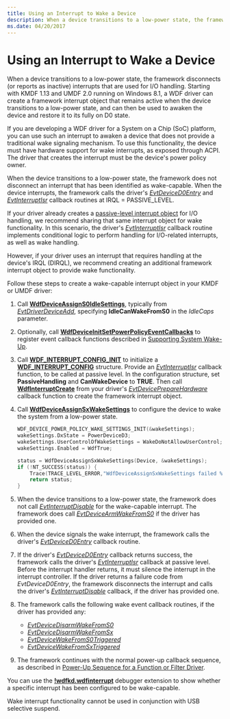 ```yaml
---
title: Using an Interrupt to Wake a Device
description: When a device transitions to a low-power state, the framework disconnects (or reports as inactive) interrupts that are used for I/O handling.
ms.date: 04/20/2017
---
```


# Using an Interrupt to Wake a Device


When a device transitions to a low-power state, the framework disconnects (or reports as inactive) interrupts that are used for I/O handling. Starting with KMDF 1.13 and UMDF 2.0 running on Windows 8.1, a WDF driver can create a framework interrupt object that remains active when the device transitions to a low-power state, and can then be used to awaken the device and restore it to its fully on D0 state.

If you are developing a WDF driver for a System on a Chip (SoC) platform, you can use such an interrupt to awaken a device that does not provide a traditional wake signaling mechanism. To use this functionality, the device must have hardware support for wake interrupts, as exposed through ACPI. The driver that creates the interrupt must be the device's power policy owner.

When the device transitions to a low-power state, the framework does not disconnect an interrupt that has been identified as wake-capable. When the device interrupts, the framework calls the driver's [*EvtDeviceD0Entry*](/windows-hardware/drivers/ddi/wdfdevice/nc-wdfdevice-evt_wdf_device_d0_entry) and [*EvtInterruptIsr*](/windows-hardware/drivers/ddi/wdfinterrupt/nc-wdfinterrupt-evt_wdf_interrupt_isr) callback routines at IRQL = PASSIVE\_LEVEL.

If your driver already creates a [passive-level interrupt object](supporting-passive-level-interrupts.md) for I/O handling, we recommend sharing that same interrupt object for wake functionality. In this scenario, the driver's [*EvtInterruptIsr*](/windows-hardware/drivers/ddi/wdfinterrupt/nc-wdfinterrupt-evt_wdf_interrupt_isr) callback routine implements conditional logic to perform handling for I/O-related interrupts, as well as wake handling.

However, if your driver uses an interrupt that requires handling at the device's IRQL (DIRQL), we recommend creating an additional framework interrupt object to provide wake functionality.

Follow these steps to create a wake-capable interrupt object in your KMDF or UMDF driver:

1.  Call [**WdfDeviceAssignS0IdleSettings**](/windows-hardware/drivers/ddi/wdfdevice/nf-wdfdevice-wdfdeviceassigns0idlesettings), typically from [*EvtDriverDeviceAdd*](/windows-hardware/drivers/ddi/wdfdriver/nc-wdfdriver-evt_wdf_driver_device_add), specifying **IdleCanWakeFromS0** in the *IdleCaps* parameter.
2.  Optionally, call [**WdfDeviceInitSetPowerPolicyEventCallbacks**](/windows-hardware/drivers/ddi/wdfdevice/nf-wdfdevice-wdfdeviceinitsetpowerpolicyeventcallbacks) to register event callback functions described in [Supporting System Wake-Up](supporting-system-wake-up.md).
3.  Call [**WDF\_INTERRUPT\_CONFIG\_INIT**](/windows-hardware/drivers/ddi/wdfinterrupt/nf-wdfinterrupt-wdf_interrupt_config_init) to initialize a [**WDF\_INTERRUPT\_CONFIG**](/windows-hardware/drivers/ddi/wdfinterrupt/ns-wdfinterrupt-_wdf_interrupt_config) structure. Provide an [*EvtInterruptIsr*](/windows-hardware/drivers/ddi/wdfinterrupt/nc-wdfinterrupt-evt_wdf_interrupt_isr) callback function, to be called at passive level. In the configuration structure, set **PassiveHandling** and **CanWakeDevice** to **TRUE**. Then call [**WdfInterruptCreate**](/windows-hardware/drivers/ddi/wdfinterrupt/nf-wdfinterrupt-wdfinterruptcreate) from your driver's [*EvtDevicePrepareHardware*](/windows-hardware/drivers/ddi/wdfdevice/nc-wdfdevice-evt_wdf_device_prepare_hardware) callback function to create the framework interrupt object.
4.  Call [**WdfDeviceAssignSxWakeSettings**](/windows-hardware/drivers/ddi/wdfdevice/nf-wdfdevice-wdfdeviceassignsxwakesettings) to configure the device to wake the system from a low-power state.
    ```cpp
    WDF_DEVICE_POWER_POLICY_WAKE_SETTINGS_INIT(&wakeSettings);
    wakeSettings.DxState = PowerDeviceD3;
    wakeSettings.UserControlOfWakeSettings = WakeDoNotAllowUserControl;
    wakeSettings.Enabled = WdfTrue;

    status = WdfDeviceAssignSxWakeSettings(Device, &wakeSettings);
    if (!NT_SUCCESS(status)) {
        Trace(TRACE_LEVEL_ERROR,"WdfDeviceAssignSxWakeSettings failed %x\n", status);
        return status;
    }
    ```

5.  When the device transitions to a low-power state, the framework does not call [*EvtInterruptDisable*](/windows-hardware/drivers/ddi/wdfinterrupt/nc-wdfinterrupt-evt_wdf_interrupt_disable) for the wake-capable interrupt. The framework does call [*EvtDeviceArmWakeFromS0*](/windows-hardware/drivers/ddi/wdfdevice/nc-wdfdevice-evt_wdf_device_arm_wake_from_s0) if the driver has provided one.
6.  When the device signals the wake interrupt, the framework calls the driver's [*EvtDeviceD0Entry*](/windows-hardware/drivers/ddi/wdfdevice/nc-wdfdevice-evt_wdf_device_d0_entry) callback routine.
7.  If the driver's [*EvtDeviceD0Entry*](/windows-hardware/drivers/ddi/wdfdevice/nc-wdfdevice-evt_wdf_device_d0_entry) callback returns success, the framework calls the driver's [*EvtInterruptIsr*](/windows-hardware/drivers/ddi/wdfinterrupt/nc-wdfinterrupt-evt_wdf_interrupt_isr) callback at passive level. Before the interrupt handler returns, it must silence the interrupt in the interrupt controller. If the driver returns a failure code from *EvtDeviceD0Entry*, the framework disconnects the interrupt and calls the driver's [*EvtInterruptDisable*](/windows-hardware/drivers/ddi/wdfinterrupt/nc-wdfinterrupt-evt_wdf_interrupt_disable) callback, if the driver has provided one.
8.  The framework calls the following wake event callback routines, if the driver has provided any:
    -   [*EvtDeviceDisarmWakeFromS0*](/windows-hardware/drivers/ddi/wdfdevice/nc-wdfdevice-evt_wdf_device_disarm_wake_from_s0)
    -   [*EvtDeviceDisarmWakeFromSx*](/windows-hardware/drivers/ddi/wdfdevice/nc-wdfdevice-evt_wdf_device_disarm_wake_from_sx)
    -   [*EvtDeviceWakeFromS0Triggered*](/windows-hardware/drivers/ddi/wdfdevice/nc-wdfdevice-evt_wdf_device_wake_from_s0_triggered)
    -   [*EvtDeviceWakeFromSxTriggered*](/windows-hardware/drivers/ddi/wdfdevice/nc-wdfdevice-evt_wdf_device_wake_from_sx_triggered)

9.  The framework continues with the normal power-up callback sequence, as described in [Power-Up Sequence for a Function or Filter Driver](power-up-sequence-for-a-function-or-filter-driver.md).

You can use the [**!wdfkd.wdfinterrupt**](../debuggercmds/-wdfkd-wdfinterrupt.md) debugger extension to show whether a specific interrupt has been configured to be wake-capable.

Wake interrupt functionality cannot be used in conjunction with USB selective suspend.

 

